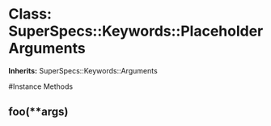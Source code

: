 # Class: SuperSpecs::Keywords::PlaceholderArguments
**Inherits:** SuperSpecs::Keywords::Arguments
    




#Instance Methods
## foo(**args) [](#method-i-foo)

